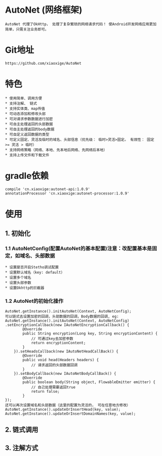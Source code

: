 # AutoNet (网络框架)
	AutoNet 代理了OkHttp， 处理了复杂繁琐的网络请求代码！ 使Android开发网络应用更加简单，只需关注业务即可。
# Git地址
	https://github.com/xiaoxige/AutoNet
# 特色
	* 使用简单、调用方便
	* 支持注解、 链式
	* 支持实体类、map传值
	* 可动态添加和修改头部
	* 可对请求参数数据进行加密
	* 可自主处理返回的头部数据
	* 可自主处理返回的body数据
	* 可自定义返回数据的类型
	* 可定义固定、灵活及临时的域名、头部信息（优先级： 临时>灵活>固定。 有效性： 固定 >= 灵活 > 临时）
	* 支持网络策略（网络、本地、先本地后网络、先网络后本地）
	* 支持上传文件和下载文件
# gradle依赖
	compile 'cn.xiaoxige:autonet-api:1.0.9'
	annotationProcessor 'cn.xiaoxige:autonet-processor:1.0.9'
# 使用
## 1. 初始化
### 1.1 AutoNetConfig(配置AutoNet的基本配置)注意：改配置基本是固定，如域名、头部数据
	* 设置是否开启Stetho调试配置
	* 设置默认域名（key: default）
	* 设置多个域名
	* 设置头部参数
	* 设置Okhttp的拦截器
### 1.2 AutoNet的初始化操作
	AutoNet.getInstance().initAutoNet(Context, AutoNetConfig);
	可以链式去设置加密的回调，头部数据的回调，Body数据的回调, eg:
	AutoNet.getInstance().initAutoNet(Context, AutoNetConfig)
	.setEncryptionCallback(new IAutoNetEncryptionCallback() {
            @Override
            public String encryption(Long key, String encryptionContent) {
				// 可通过key去加密参数
                return encryptionContent;
            }
        }).setHeadsCallback(new IAutoNetHeadCallBack() {
            @Override
            public void head(Headers headers) {
				// 请求返回的头部数据回调
            }
        }).setBodyCallback(new IAutoNetBodyCallBack() {
            @Override
            public boolean body(String object, FlowableEmitter emitter) {
				// 自己处理需要返回true
                return false;
            }
	});
	还可以再次设置域名和头部数据（这里的配置为灵活的， 可在任意地方修改）
	AutoNet.getInstance().updateOrInsertHead(key, value);
	AutoNet.getInstance().updateOrInsertDomainNames(key, value);
## 2. 链式调用
## 3. 注解方式